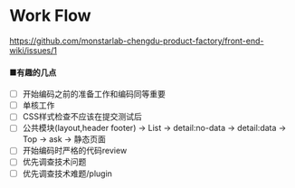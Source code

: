 # Work Flow

https://github.com/monstarlab-chengdu-product-factory/front-end-wiki/issues/1

#### ■有趣的几点

- [ ] 开始编码之前的准备工作和编码同等重要
- [ ] 单核工作
- [ ] CSS样式检查不应该在提交测试后
- [ ] 公共模块(layout,header footer) → List → detail:no-data → detail:data → Top → ask → 静态页面
- [ ] 开始编码时严格的代码review
- [ ] 优先调查技术问题
- [ ] 优先调查技术难题/plugin